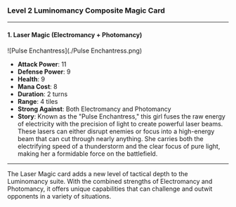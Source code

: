 ### Level 2 Luminomancy Composite Magic Card

---

#### 1. Laser Magic (Electromancy + Photomancy)
 ![Pulse Enchantress](./Pulse Enchantress.png)

- **Attack Power**: 11
- **Defense Power**: 9
- **Health**: 9
- **Mana Cost**: 8
- **Duration**: 2 turns
- **Range**: 4 tiles
- **Strong Against**: Both Electromancy and Photomancy
- **Story**: Known as the "Pulse Enchantress," this girl fuses the raw energy of electricity with the precision of light to create powerful laser beams. These lasers can either disrupt enemies or focus into a high-energy beam that can cut through nearly anything. She carries both the electrifying speed of a thunderstorm and the clear focus of pure light, making her a formidable force on the battlefield.

---

The Laser Magic card adds a new level of tactical depth to the Luminomancy suite. With the combined strengths of Electromancy and Photomancy, it offers unique capabilities that can challenge and outwit opponents in a variety of situations.